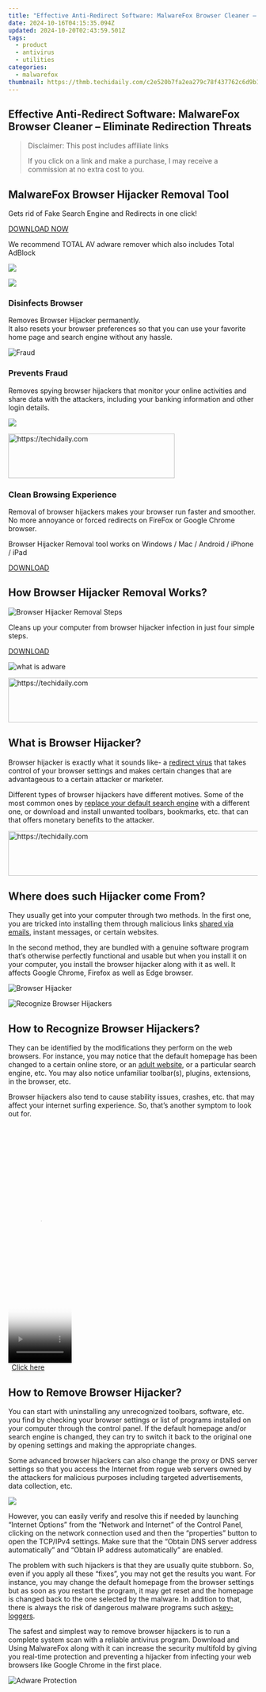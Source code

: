 ```yaml
---
title: "Effective Anti-Redirect Software: MalwareFox Browser Cleaner – Eliminate Redirection Threats"
date: 2024-10-16T04:15:35.094Z
updated: 2024-10-20T02:43:59.501Z
tags:
  - product
  - antivirus
  - utilities
categories:
  - malwarefox
thumbnail: https://thmb.techidaily.com/c2e520b7fa2ea279c78f437762c6d9b1bb9afdd3b83c993e13cda25988d89dcf.png
---
```


## Effective Anti-Redirect Software: MalwareFox Browser Cleaner – Eliminate Redirection Threats

>  Disclaimer: This post includes affiliate links
>
>  If you click on a link and make a purchase, I may receive a commission at no extra cost to you.
>

## **MalwareFox Browser Hijacker Removal Tool**

Gets rid of ​Fake Search Engine and Redirects in one click!

[DOWNLOAD NOW](https://tools.techidaily.com/malwarefox/products/) 

We recommend TOTAL AV adware remover which also includes Total AdBlock

![](https://www.malwarefox.com/wp-content/uploads/2022/07/totalav-window.webp)

![](https://malwarefox.com/wp-content/uploads/2017/06/sweep.jpg)

### **Disinfects** Browser

Removes Browser Hijacker permanently.  
It also resets your browser preferences so that you can use your favorite home page and search engine without any hassle.

![Fraud](https://www.malwarefox.com/wp-content/uploads/2018/06/fraud.png "Fraud")

### **Prevents Fraud**

​​Removes ​spying browser hijackers that monitor your online activities and share data with the attackers, including your banking information and other login details.

![](https://malwarefox.com/wp-content/uploads/2017/06/performnce.jpg)

<!-- affiliate ads begin -->
<a href="https://aligracehair.sjv.io/c/5597632/2135416/19272" target="_top" id="2135416">
  <img src="//a.impactradius-go.com/display-ad/19272-2135416" border="0" alt="https://techidaily.com" width="336" height="90"/>
</a>
<img height="0" width="0" src="https://aligracehair.sjv.io/i/5597632/2135416/19272" style="position:absolute;visibility:hidden;" border="0" />
<!-- affiliate ads end -->

### Clean Browsing Experience

Removal of browser hijackers makes your browser run faster and smoother. No more annoyance or forced redirects on FireFox or Google Chrome browser.

Browser Hijacker Removal tool works on Windows / Mac / Android / iPhone / iPad

[DOWNLOAD](https://tools.techidaily.com/malwarefox/products/) 

## How Browser Hijacker Removal Works?

![Browser Hijacker Removal Steps](https://malwarefox.com/wp-content/uploads/2017/06/adware-removal-procedure.png "Browser Hijacker Removal Steps")

Cleans up your computer from ​browser hijacker infection in just four simple steps.

[DOWNLOAD](https://tools.techidaily.com/malwarefox/products/) 

![what is adware](https://malwarefox.com/wp-content/uploads/2017/06/what-is-adware.png "what is adware")

<!-- affiliate ads begin -->
<a href="https://appsumo.8odi.net/c/5597632/2049363/7443" target="_top" id="2049363">
  <img src="//a.impactradius-go.com/display-ad/7443-2049363" border="0" alt="https://techidaily.com" width="728" height="90"/>
</a>
<img height="0" width="0" src="https://appsumo.8odi.net/i/5597632/2049363/7443" style="position:absolute;visibility:hidden;" border="0" />
<!-- affiliate ads end -->

## What is Browser Hijacker?

Browser hijacker is exactly what it sounds like- a [redirect virus](https://tools.techidaily.com/malwarefox/products/) that takes control of your browser settings and makes certain changes that are advantageous to a certain attacker or marketer.

Different types of browser hijackers have different motives. Some of the most common ones by [replace your default search engine](https://tools.techidaily.com/malwarefox/products/) with a different one, or download and install unwanted toolbars, bookmarks, etc. that can that offers monetary benefits to the attacker. 

<!-- affiliate ads begin -->
<a href="https://aligracehair.sjv.io/c/5597632/1934188/19272" target="_top" id="1934188">
  <img src="//a.impactradius-go.com/display-ad/19272-1934188" border="0" alt="https://techidaily.com" width="728" height="90"/>
</a>
<img height="0" width="0" src="https://aligracehair.sjv.io/i/5597632/1934188/19272" style="position:absolute;visibility:hidden;" border="0" />
<!-- affiliate ads end -->

## Where does such Hijacker come From?

They usually get into your computer through two methods. In the first one, you are tricked into installing them through malicious links [shared via emails](https://tools.techidaily.com/malwarefox/products/), instant messages, or certain websites.

In the second method, they are bundled with a genuine software program that’s otherwise perfectly functional and usable but when you install it on your computer, you install the browser hijacker along with it as well. It affects Google Chrome, Firefox as well as Edge browser.

![Browser Hijacker](https://www.malwarefox.com/wp-content/uploads/2018/06/browser-hijacker.png "Browser Hijacker")

![Recognize Browser Hijackers](https://www.malwarefox.com/wp-content/uploads/2018/06/detect-browser-hijacker.png "Recognize Browser Hijackers")

## How to Recognize Browser Hijackers?

They can be identified by the modifications they perform on the web browsers. For instance, you may notice that the default homepage has been changed to a certain online store, or an [adult website](https://tools.techidaily.com/malwarefox/products/), or a particular search engine, etc. You may also notice unfamiliar toolbar(s), plugins, extensions, in the browser, etc.

Browser hijackers also tend to cause stability issues, crashes, etc. that may affect your internet surfing experience. So, that’s another symptom to look out for.

<!-- affiliate ads begin -->
<span id="1975636">
					<video width="128" height="480" style="cursor:pointer"
           poster="//a.impactradius-go.com/display-clicktoplayimage/1975636.png"
           onclick="if(!this.playClicked){this.play();this.setAttribute('controls',true);this.playClicked=true;}">
	   <source src="//a.impactradius-go.com/display-ad/22993-1975636">
	   <img src="//a.impactradius-go.com/display-clicktoplayimage/1975636.png" style="border: none; height: 100%; width: 100%; object-fit: contain">
	</video>
	<div style="width:80px;text-align:center"><a href="javascript:window.open(decodeURIComponent('https%3A%2F%2Fhomestyler.sjv.io%2Fc%2F5597632%2F1975636%2F22993'), '_blank');void(0);">Click here</a></div>
</span>
<img height="0" width="0" src="https://imp.pxf.io/i/5597632/1975636/22993" style="position:absolute;visibility:hidden;" border="0" />
<!-- affiliate ads end -->

## How to Remove Browser Hijacker?

You can start with uninstalling any unrecognized toolbars, software, etc. you find by checking your browser settings or list of programs installed on your computer through the control panel. If the default homepage and/or search engine is changed, they can try to switch it back to the original one by opening settings and making the appropriate changes.

​Some advanced browser hijackers can also change the proxy or DNS server settings so that you access the Internet from rogue web servers owned by the attackers for malicious purposes including targeted advertisements, data collection, etc.

![](https://malwarefox.com/wp-content/uploads/2017/06/remove-adware.png)

However, you can easily verify and resolve this if needed by launching “Internet Options” from the “Network and Internet” of the Control Panel, clicking on the network connection used and then the “properties” button to open the TCP/IPv4 settings. Make sure that the “Obtain DNS server address automatically” and “Obtain IP address automatically” are enabled.

The problem with such hijackers is that they are usually quite stubborn. So, even if you apply all these “fixes”, you may not get the results you want. For instance, you may change the default homepage from the browser settings but as soon as you restart the program, it may get reset and the homepage is changed back to the one selected by the malware. In addition to that, there is always the risk of dangerous malware programs such as[key-loggers](https://tools.techidaily.com/malwarefox/products/).

The safest and simplest way to remove browser hijackers is to run a complete system scan with a reliable antivirus program. Download and Using MalwareFox along with it can increase the security multifold by giving you real-time protection and preventing a hijacker from infecting your web browsers like Google Chrome in the first place.

![Adware Protection](https://malwarefox.com/wp-content/uploads/2017/06/adware-protection.png "Adware Protection")

<!-- affiliate ads begin -->
<span id="2135471">
					<video width="864" height="1536" style="cursor:pointer"
           poster="//a.impactradius-go.com/display-clicktoplayimage/2135471.png"
           onclick="if(!this.playClicked){this.play();this.setAttribute('controls',true);this.playClicked=true;}">
	   <source src="//a.impactradius-go.com/display-ad/18498-2135471">
	   <img src="//a.impactradius-go.com/display-clicktoplayimage/2135471.png" style="border: none; height: 100%; width: 100%; object-fit: contain">
	</video>
	<div style="width:540px;text-align:center"><a href="javascript:window.open(decodeURIComponent('https%3A%2F%2Funicoeye.pxf.io%2Fc%2F5597632%2F2135471%2F18498'), '_blank');void(0);">Click here</a></div>
</span>
<img height="0" width="0" src="https://imp.pxf.io/i/5597632/2135471/18498" style="position:absolute;visibility:hidden;" border="0" />
<!-- affiliate ads end -->

<!-- affiliate ads begin -->
<a href="https://aligracehair.sjv.io/c/5597632/2047366/19272" target="_top" id="2047366">
  <img src="//a.impactradius-go.com/display-ad/19272-2047366" border="0" alt="https://techidaily.com" width="728" height="90"/>
</a>
<img height="0" width="0" src="https://aligracehair.sjv.io/i/5597632/2047366/19272" style="position:absolute;visibility:hidden;" border="0" />
<!-- affiliate ads end -->

## How to Protect from ​Browser Hijacker?

One of the most important things you must do to protect your computer from not just browser hijackers but also the other types of malware is to keep your OS, browser, and antivirus programs up to date. Since browser hijackers are often installed with bundled programs, you must download the software from the trusted sources.

Secondly, keep realtime antimalware protection installed to prevent Google Chrome and Firefox from getting infected.

[DOWNLOAD NOW](https://tools.techidaily.com/malwarefox/products/)

<ins class="adsbygoogle"
     style="display:block"
     data-ad-format="autorelaxed"
     data-ad-client="ca-pub-7571918770474297"
     data-ad-slot="1223367746"></ins>

<ins class="adsbygoogle"
     style="display:block"
     data-ad-client="ca-pub-7571918770474297"
     data-ad-slot="8358498916"
     data-ad-format="auto"
     data-full-width-responsive="true"></ins>

<span class="atpl-alsoreadstyle">Also read:</span>
<div><ul>
<li><a href="https://extra-information.techidaily.com/2024-approved-asus-mg28uq-4k-monitor-review/"><u>2024 Approved ASUS MG28UQ 4K Monitor Review</u></a></li>
<li><a href="https://article-files.techidaily.com/2024-approved-elevate-audio-standards-integrating-premium-srt-into-mp4-files/"><u>2024 Approved Elevate Audio Standards Integrating Premium SRT Into MP4 Files</u></a></li>
<li><a href="https://fox-blue.techidaily.com/astronomy-enthusiasts-top-website-picklist-for-2024/"><u>Astronomy Enthusiasts' Top Website Picklist for 2024</u></a></li>
<li><a href="https://win-superb.techidaily.com/download-free-iso-utility-recover-formatted-or-lost-data-with-no-cost/"><u>Download Free ISO Utility: Recover Formatted or Lost Data with No Cost</u></a></li>
<li><a href="https://win-superb.techidaily.com/effortless-ipad-configuration-with-icloud-restore-a-comprehensive-beginners-guide/"><u>Effortless iPad Configuration with iCloud Restore: A Comprehensive Beginner's Guide</u></a></li>
<li><a href="https://buynow-info.techidaily.com/elite-pick-for-portable-storage-experts-choice-of-2024-usb-drives/"><u>Elite Pick for Portable Storage: Expert's Choice of 2024 USB Drives</u></a></li>
<li><a href="https://win-superb.techidaily.com/expert-strategies-for-salvaging-your-information-fixing-broken-usb-flash-devices/"><u>Expert Strategies for Salvaging Your Information: Fixing Broken USB Flash Devices</u></a></li>
<li><a href="https://win-superb.techidaily.com/guida-facile-come-ripristinare-i-file-cancellati-su-windows-10/"><u>Guida Facile: Come Ripristinare I File Cancellati Su Windows 10</u></a></li>
<li><a href="https://win-superb.techidaily.com/guide-eliminating-unwanted-commercials-from-youtube-on-ios-and-android-devices/"><u>Guide: Eliminating Unwanted Commercials From YouTube on iOS and Android Devices</u></a></li>
<li><a href="https://win-lab.techidaily.com/how-to-quickly-overcome-windows-error-1-problem/"><u>How to Quickly Overcome Window's Error 1 # Problem</u></a></li>
<li><a href="https://win-howtos.techidaily.com/how-to-resolve-pink-screen-error-on-your-windows-11-device/"><u>How to Resolve Pink Screen Error on Your Windows 11 Device</u></a></li>
<li><a href="https://some-techniques.techidaily.com/in-2024-free-to-mix-unveiling-two-dji-devices-with-20-luts-complimentary/"><u>In 2024, Free to Mix - Unveiling Two DJI Devices with 20 LUTS Complimentary</u></a></li>
<li><a href="https://fox-glue.techidaily.com/in-2024-synchronizing-tracks-through-effective-crossfading/"><u>In 2024, Synchronizing Tracks Through Effective Crossfading</u></a></li>
<li><a href="https://win-superb.techidaily.com/overcoming-windows-cuick-fix-for-the-white-screen-errors-on-your-windows-10-computer-expert-advice-and-methods/"><u>Overcoming Windows Cuick Fix for the White Screen Errors on Your Windows 10 Computer - Expert Advice & Methods</u></a></li>
<li><a href="https://screen-sharing-recording.techidaily.com/primary-screening-footage-study-and-off-the-cuff-selections/"><u>Primary Screening Footage Study and Off-the-Cuff Selections</u></a></li>
<li><a href="https://win-superb.techidaily.com/step-by-step-guide-performing-a-successful-gateway-closing-procedure-on-windows-8-7-and-vista/"><u>Step-by-Step Guide: Performing a Successful Gateway Closing Procedure on Windows 8, 7 & Vista</u></a></li>
<li><a href="https://win-superb.techidaily.com/1728471775097-windows-11/"><u>Windows 11 再設定手順：互換性のあるハードウェア間で</u></a></li>
</ul></div>

